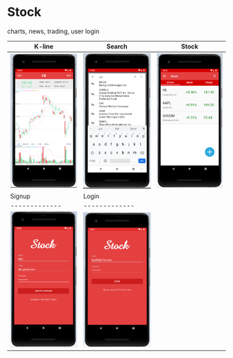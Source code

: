 # Stock
charts, news, trading, user login

| K-line | Search | Stock | 
| ------------- | ------------- | ------------- |
| <img src="https://github.com/LintaoLu/Stock/blob/master/res/K-line.png" width="200"> | <img src="https://github.com/LintaoLu/Stock/blob/master/res/search.png" width="200"> | <img src="https://github.com/LintaoLu/Stock/blob/master/res/stock.png" width="200"> | 
| Signup | Login | 
| ------------- | ------------- |
| <img src="https://github.com/LintaoLu/Stock/blob/master/res/Signup.png" width="200"> | <img src="https://github.com/LintaoLu/Stock/blob/master/res/Login.png" width="200"> |
